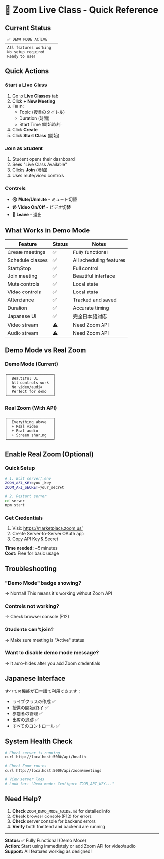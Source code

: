 # 🎥 Zoom Live Class - Quick Reference

## Current Status
```
 ✅ DEMO MODE ACTIVE
────────────────────────
 All features working
 No setup required
 Ready to use!
```

## Quick Actions

### Start a Live Class
1. Go to **Live Classes** tab
2. Click **+ New Meeting**
3. Fill in:
   - Topic (授業のタイトル)
   - Duration (時間)
   - Start Time (開始時刻)
4. Click **Create**
5. Click **Start Class** (開始)

### Join as Student
1. Student opens their dashboard
2. Sees "Live Class Available"
3. Clicks **Join** (参加)
4. Uses mute/video controls

### Controls
- 🔇 **Mute/Unmute** - ミュート切替
- 📹 **Video On/Off** - ビデオ切替
- 🚪 **Leave** - 退出

## What Works in Demo Mode

| Feature | Status | Notes |
|---------|--------|-------|
| Create meetings | ✅ | Fully functional |
| Schedule classes | ✅ | All scheduling features |
| Start/Stop | ✅ | Full control |
| Join meeting | ✅ | Beautiful interface |
| Mute controls | ✅ | Local state |
| Video controls | ✅ | Local state |
| Attendance | ✅ | Tracked and saved |
| Duration | ✅ | Accurate timing |
| Japanese UI | ✅ | 完全日本語対応 |
| Video stream | ⚠️ | Need Zoom API |
| Audio stream | ⚠️ | Need Zoom API |

## Demo Mode vs Real Zoom

### Demo Mode (Current)
```
┌─────────────────────┐
│  Beautiful UI       │
│  All controls work  │
│  No video/audio     │
│  Perfect for demo   │
└─────────────────────┘
```

### Real Zoom (With API)
```
┌─────────────────────┐
│  Everything above   │
│  + Real video       │
│  + Real audio       │
│  + Screen sharing   │
└─────────────────────┘
```

## Enable Real Zoom (Optional)

### Quick Setup
```bash
# 1. Edit server/.env
ZOOM_API_KEY=your_key
ZOOM_API_SECRET=your_secret

# 2. Restart server
cd server
npm start
```

### Get Credentials
1. Visit: https://marketplace.zoom.us/
2. Create Server-to-Server OAuth app
3. Copy API Key & Secret

**Time needed:** ~5 minutes  
**Cost:** Free for basic usage

## Troubleshooting

### "Demo Mode" badge showing?
→ Normal! This means it's working without Zoom API

### Controls not working?
→ Check browser console (F12)

### Students can't join?
→ Make sure meeting is "Active" status

### Want to disable demo mode message?
→ It auto-hides after you add Zoom credentials

## Japanese Interface

すべての機能が日本語で利用できます：

- ライブクラスの作成 ✅
- 授業の開始/終了 ✅
- 参加者の管理 ✅
- 出席の追跡 ✅
- すべてのコントロール ✅

## System Health Check

```bash
# Check server is running
curl http://localhost:5000/api/health

# Check Zoom routes
curl http://localhost:5000/api/zoom/meetings

# View server logs
# Look for: "Demo mode: Configure ZOOM_API_KEY..."
```

## Need Help?

1. **Check** `ZOOM_DEMO_MODE_GUIDE.md` for detailed info
2. **Check** browser console (F12) for errors
3. **Check** server console for backend errors
4. **Verify** both frontend and backend are running

---

**Status:** ✅ Fully Functional (Demo Mode)  
**Action:** Start using immediately or add Zoom API for video/audio  
**Support:** All features working as designed!

